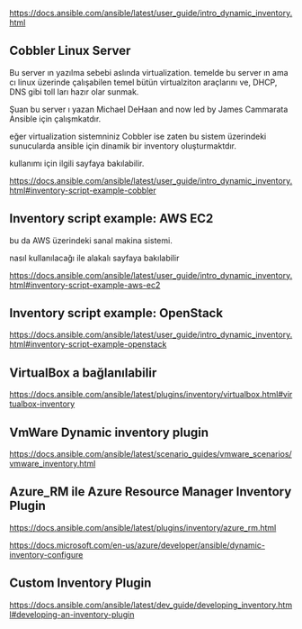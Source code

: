 https://docs.ansible.com/ansible/latest/user_guide/intro_dynamic_inventory.html




## Cobbler Linux Server
 
Bu server ın yazılma sebebi aslında virtualization. temelde bu server ın ama cı linux üzerinde çalışabilen temel bütün virtualziton araçlarını ve, DHCP, DNS gibi toll ları hazır olar sunmak. 

Şuan bu server ı yazan  Michael DeHaan and now led by James Cammarata Ansible için çalışmkatdır.

eğer virtualization sistemniniz Cobbler ise zaten bu sistem üzerindeki sunucularda ansible için dinamik bir inventory oluşturmaktdır.

kullanımı için ilgili sayfaya bakılabilir.

https://docs.ansible.com/ansible/latest/user_guide/intro_dynamic_inventory.html#inventory-script-example-cobbler

## Inventory script example: AWS EC2

bu da AWS üzerindeki sanal makina sistemi.

nasıl kullanılacağı ile alakalı sayfaya bakılabilir

https://docs.ansible.com/ansible/latest/user_guide/intro_dynamic_inventory.html#inventory-script-example-aws-ec2

## Inventory script example: OpenStack

https://docs.ansible.com/ansible/latest/user_guide/intro_dynamic_inventory.html#inventory-script-example-openstack

## VirtualBox a bağlanılabilir

https://docs.ansible.com/ansible/latest/plugins/inventory/virtualbox.html#virtualbox-inventory

## VmWare Dynamic inventory plugin

https://docs.ansible.com/ansible/latest/scenario_guides/vmware_scenarios/vmware_inventory.html

## Azure_RM ile Azure Resource Manager Inventory Plugin

https://docs.ansible.com/ansible/latest/plugins/inventory/azure_rm.html

https://docs.microsoft.com/en-us/azure/developer/ansible/dynamic-inventory-configure

## Custom Inventory Plugin

https://docs.ansible.com/ansible/latest/dev_guide/developing_inventory.html#developing-an-inventory-plugin
